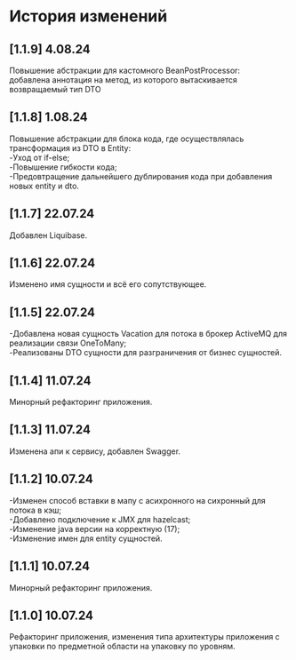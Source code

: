 # История изменений

## [1.1.9] 4.08.24
Повышение абстракции для кастомного BeanPostProcessor: <br>добавлена аннотация на метод, из которого вытаскивается возвращаемый тип DTO

## [1.1.8] 1.08.24 
Повышение абстракции для блока кода, где осуществлялась трансформация из DTO в Entity:<br>
-Уход от if-else;<br>
-Повышение гибкости кода;<br>
-Предовтращение дальнейшего дублирования кода при добавления новых entity и dto.

## [1.1.7] 22.07.24
Добавлен Liquibase.

## [1.1.6] 22.07.24
Изменено имя сущности и всё его сопутствующее.

## [1.1.5] 22.07.24
-Добавлена новая сущность Vacation для потока в брокер ActiveMQ для реализации связи OneToMany;<br>
-Реализованы DTO сущности для разграничения от бизнес сущностей.

## [1.1.4] 11.07.24
Минорный рефакторинг приложения.

## [1.1.3] 11.07.24
Изменена апи к сервису, добавлен Swagger.

## [1.1.2] 10.07.24
-Изменен способ вставки в мапу с асихронного на сихронный для потока в кэш;<br>
-Добавлено подключение к JMX для hazelcast;<br>
-Изменение java версии на корректную (17);<br>
-Изменение имен для entity сущностей.

## [1.1.1] 10.07.24
Минорный рефакторинг приложения.

## [1.1.0] 10.07.24
Рефакторинг приложения, изменения типа архитектуры приложения с упаковки по предметной области на упаковку по уровням.